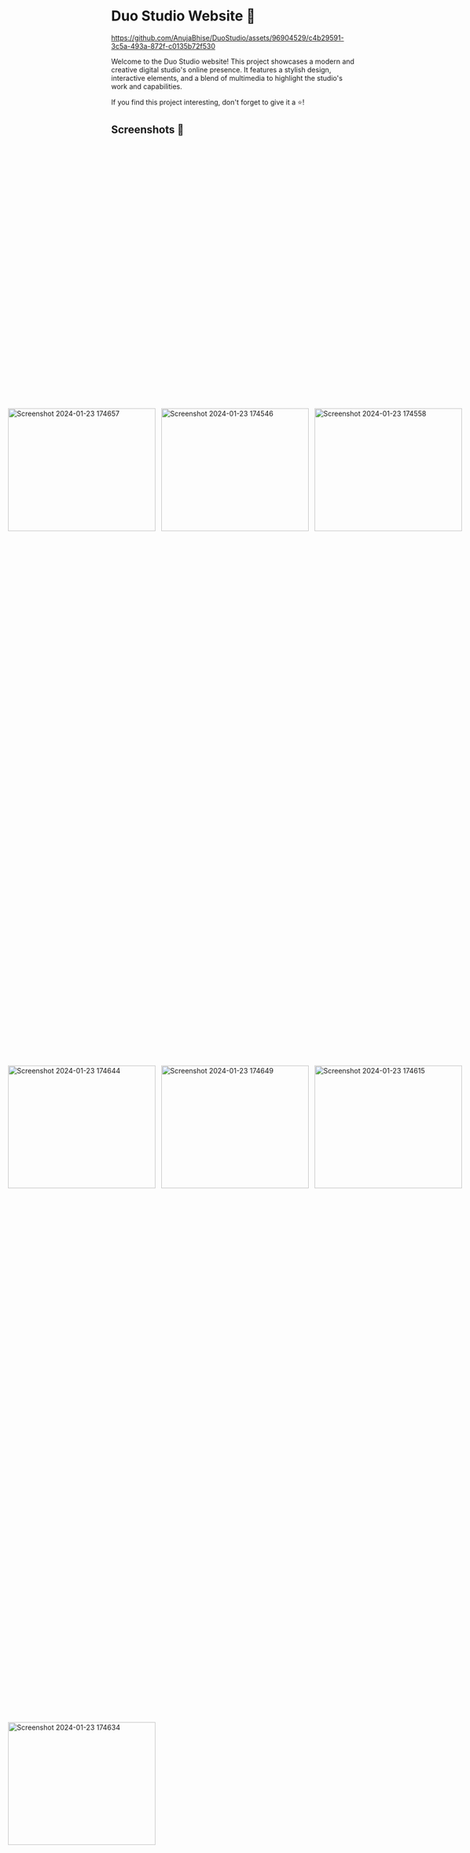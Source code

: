 # Duo Studio Website 🎨



https://github.com/AnujaBhise/DuoStudio/assets/96904529/c4b29591-3c5a-493a-872f-c0135b72f530





Welcome to the Duo Studio website! This project showcases a modern and creative digital studio's online presence. It features a stylish design, interactive elements, and a blend of multimedia to highlight the studio's work and capabilities.

If you find this project interesting, don't forget to give it a ⭐️!

## Screenshots 🚀
<div style="display: grid; grid-template-columns: repeat(3, 1fr); gap: 12px; justify-content: center; align-items: center; height: 100vh;">
<img style="width:300px; height:250px;" alt="Screenshot 2024-01-23 174657" src="https://github.com/AnujaBhise/DuoStudio/assets/96904529/f533ba61-e3ef-4d10-b5dc-e3ef69334743">
<img style="width:300px; height:250px;" alt="Screenshot 2024-01-23 174546" src="https://github.com/AnujaBhise/DuoStudio/assets/96904529/306964e5-f041-4042-9bc6-2eb5743ec520">
<img style="width:300px; height:250px;" alt="Screenshot 2024-01-23 174558" src="https://github.com/AnujaBhise/DuoStudio/assets/96904529/b7646161-551a-427c-9f4c-2a1db19e70fc">

<img style="width:300px; height:250px;" alt="Screenshot 2024-01-23 174644" src="https://github.com/AnujaBhise/DuoStudio/assets/96904529/e56cd2a1-b6da-47e7-94b5-fc39129d1c43">
<img style="width:300px; height:250px;" alt="Screenshot 2024-01-23 174649" src="https://github.com/AnujaBhise/DuoStudio/assets/96904529/decbe37f-15a4-47e5-b1d6-fa8f691c39c5">
<img style="width:300px; height:250px;" alt="Screenshot 2024-01-23 174615" src="https://github.com/AnujaBhise/DuoStudio/assets/96904529/cb4d0107-3e46-46ce-a289-ba775dcb7bd6">
<img style="width:300px; height:250px;" alt="Screenshot 2024-01-23 174634" src="https://github.com/AnujaBhise/DuoStudio/assets/96904529/6eaa81d2-d4f5-4e72-abc2-ee73fd883f64">

</div>


## Overview 🌟

The **Duo Studio Website** is a visually appealing and interactive platform that introduces visitors to the studio's digital craftsmanship. 
It uses HTML, CSS, and JavaScript to create a seamless and engaging user experience.

## Features 💡

- Modern and creative design.
- Interactive navigation with Locomotive Scroll.
- Multimedia integration, including videos and images.
- Sections showcasing studio work, services, and client mentions.
- Smooth animations powered by GSAP and ScrollTrigger.




## Technologies Used 🛠️

- HTML
- CSS
- JavaScript
- [GSAP](https://greensock.com/gsap/) for animations

## Usage 🚀

Explore the website to discover:
- Digitally crafted brand experiences on the home page.
- Information about Duo Studio and its creative collection.
- Featured work with images and videos.
- Studio services and capabilities.
- Client mentions with images and relevant details.
- Contact information to start a project.

## Getting Started 🏁

1. Clone the repository: `https://github.com/AnujaBhise/DuoStudio.git`
2. Open the project in your favorite code editor.
3. Customize the content, images, and videos to match your studio's branding.
4. Add your own projects and client mentions.
5. Test the website locally before deployment.

## Contributing 🤝

Contributions are welcome! If you'd like to contribute to this project, please follow these guidelines:
1. Fork the repository.
2. Create a new branch for your feature: `git checkout -b feature-name`.
3. Commit your changes: `git commit -m 'Add some feature'`.
4. Push to the branch: `git push origin feature-name`.
5. Open a pull request.


